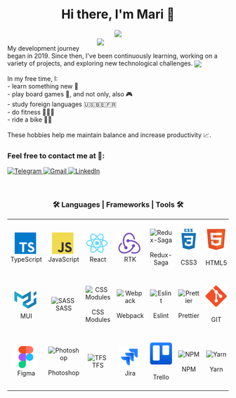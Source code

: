 <h1 align="center">
  Hi there, I'm Mari 👋
</h1>

<div align="center">
  <img href="https://git.io/typing-svg" src="https://readme-typing-svg.herokuapp.com?color=%2336BCF7&lines=FRONTEND+DEVELOPER+(TS|REACT|RTK)" >
</div>

<img src="https://i.giphy.com/media/v1.Y2lkPTc5MGI3NjExcnUxanZkemt1ODhkd2FqejdrbjZieHRvNDJlYXJtMDlrdDNucWNhZSZlcD12MV9pbnRlcm5hbF9naWZfYnlfaWQmY3Q9cw/eg4q8ka6zQuQ2qgKwe/giphy.gif" align="right" width="300"/>

<p align="left">
      My development journey began in 2019. Since then, I've been continuously learning, working on a variety of projects, and exploring new technological challenges. <img src="https://media.giphy.com/media/WUlplcMpOCEmTGBtBW/giphy.gif" align="center" width="30"></br>
      </br>
      In my free time, I:</br>
      - learn something new 🧠</br>
      - play board games 🎲, and not only, also 🎮</br>
      - study foreign languages 🇺🇸🇧🇪🇫🇷</br>
      - do fitness 🧘🏼‍♀️</br>
      - ride a bike 🚴🏼</br>
      </br>
      These hobbies help me maintain balance and increase productivity 📈.
</p>

### Feel free to contact me at 💬:

<div>
      <a href="https://t.me/lmarimurl">
        <img src="https://www.svgrepo.com/show/299513/telegram.svg" width="40" alt="Telegram"/>
      </a>
      <a href="marynovoselova21@gmail.com">
        <img src="https://www.svgrepo.com/show/349378/gmail.svg" width="40" alt="Gmail"/>
      </a>
      <a href="https://www.linkedin.com/in/sutulova-mariia/">
        <img src="https://www.svgrepo.com/show/299484/linkedin.svg" width="40" alt="LinkedIn"/>
      </a>
</div>
</br>
</br>
<h3 align="center">
  🛠 Languages | Frameworks | Tools 🛠
</h3>

<table align="center">
  <tr height="130">
    <td align="center" width="100"><img src="https://github.com/devicons/devicon/blob/master/icons/typescript/typescript-original.svg" title="TypeScript" alt="TypeScript" width="50"/>&nbsp;</br>
    TypeScript
    </td>
    <td align="center" width="100">
    <img src="https://github.com/devicons/devicon/blob/master/icons/javascript/javascript-original.svg" title="JavaScript" alt="JavaScript" width="50"/>&nbsp;</br>
      JavaScript
    </td>
    <td align="center" width="100">
    <img src="https://raw.githubusercontent.com/devicons/devicon/master/icons/react/react-original.svg" title="React" alt="React" width="50"/>&nbsp;</br>
      React
    </td>
    <td align="center" width="100">
    <img src="https://github.com/devicons/devicon/blob/master/icons/redux/redux-original.svg" title="Redux" alt="Redux " width="50"/>&nbsp;</br>
      RTK
    </td>
    <td align="center" width="100">
    <img src="https://www.svgrepo.com/show/354277/redux-saga.svg" title="Redux-Saga" alt="Redux-Saga " width="50"/>&nbsp;</br>
      Redux-Saga
    </td>
    <td align="center" width="100">
    <img src="https://github.com/devicons/devicon/blob/master/icons/css3/css3-plain-wordmark.svg"  title="CSS3" alt="CSS" width="50"/>&nbsp;</br>
      CSS3
    </td>
    <td align="center" width="100">
    <img src="https://github.com/devicons/devicon/blob/master/icons/html5/html5-original.svg" title="HTML5" alt="HTML" width="50"/>&nbsp;</br>
      HTML5
    </td>
    <td align="center" width="100">
    <img src="https://github.com/devicons/devicon/blob/master/icons/jest/jest-plain.svg" title="Jest" alt="Jest" width="50"/>&nbsp;</br>
      Jest
    </td>
    <td align="center" width="100">
    <img src="https://testing-library.com/img/octopus-128x128.png" title="Testing Library" alt="Testing Library" width="50"/>&nbsp;</br>
      Testing Library
    </td>
  </tr>
  <tr height="130">
    <td align="center" width="100">
    <img src="https://github.com/devicons/devicon/blob/master/icons/materialui/materialui-original.svg" title="Material UI" alt="Material UI" width="50"/>&nbsp;</br>
      MUI
    </td>
    <td align="center" width="100">
    <img src="https://camo.githubusercontent.com/e41ce10504c2e55c314230f99e140a8bbe8bba6d054188ae5919c2dac8dbf01b/68747470733a2f2f6272616e646570732e636f6d2f69636f6e2d646f776e6c6f61642f532f536173732d69636f6e2d766563746f722d30342e737667" title="SASS" alt="SASS" width="50"/>&nbsp;</br>
      SASS
    </td>
    <td align="center" width="100">
    <img src="https://www.pngfind.com/pngs/m/683-6835747_css-modules-logo-hd-png-download.png" title="CSS Modules" alt="CSS Modules" width="50"/>&nbsp;</br>
      CSS Modules
    </td>
    <td align="center" width="100">
      <img src="https://v4.webpack.js.org/d19378a95ebe6b15d5ddea281138dcf4.svg" title="Webpack" alt="Webpack" width="50"/>&nbsp;</br>
      Webpack
    </td>
      <td align="center" width="100">
    <img src="https://camo.githubusercontent.com/027272d1c5f7619685d747ab7eb2c5b35113d3eb1ab0df5f2fb75aa17f2aea66/68747470733a2f2f6272616e646570732e636f6d2f69636f6e2d646f776e6c6f61642f452f45736c696e742d69636f6e2d766563746f722d30322e737667" title="Eslint" alt="Eslint" width="50"/>&nbsp;</br>
      Eslint
    </td>
      <td align="center" width="100">
    <img src="https://camo.githubusercontent.com/6c8d72f388e2d6b04f54e4728fc0ec659585f16fa9cdedbbd651ea4a621d0378/68747470733a2f2f6272616e646570732e636f6d2f69636f6e2d646f776e6c6f61642f502f50726574746965722d69636f6e2d766563746f722d30322e737667" title="Prettier" alt="Prettier" width="50"/>&nbsp;</br>
      Prettier
    </td>
    <td align="center" width="100">
    <img src="https://github.com/devicons/devicon/blob/master/icons/git/git-original.svg" title="GIT" alt="GIT" width="50"/>&nbsp;</br>
      GIT
    </td>
    <td align="center" width="100">
    <img src="https://github.com/devicons/devicon/blob/master/icons/github/github-original.svg" title="Github" alt="Github" width="50"/>&nbsp;</br>
      Github
    </td>
    <td align="center" width="100">
    <img src="https://github.com/devicons/devicon/blob/master/icons/gitlab/gitlab-original.svg" title="Gitlab" alt="Gitlab" width="50"/>&nbsp;</br>
      Gitlab
    </td>
  </tr>
  <tr height="130">
    <td align="center" width="100">
    <img src="https://github.com/devicons/devicon/blob/master/icons/figma/figma-original.svg" title="Figma" alt="Figma" width="50"/>&nbsp;</br>
      Figma
    </td>
    <td align="center" width="100">
    <img src="https://upload.wikimedia.org/wikipedia/commons/thumb/a/af/Adobe_Photoshop_CC_icon.svg/1051px-Adobe_Photoshop_CC_icon.svg.png" title="Photoshop" alt="Photoshop" width="50"/>&nbsp;</br>
      Photoshop
    </td>
    <td align="center" width="100">
    <img src="https://encrypted-tbn0.gstatic.com/images?q=tbn:ANd9GcSUtoWjK7j68qhz0ipcpCTn0G8SG4lHBBVVyw&s" title="TFS" alt="TFS" width="50"/>&nbsp;</br>
      TFS
    </td>
    <td align="center" width="100">
    <img src="https://github.com/devicons/devicon/blob/master/icons/jira/jira-original.svg" title="Jira" alt="Jira" width="50"/>&nbsp;</br>
      Jira
    </td>
    <td align="center" width="100">
    <img src="https://github.com/devicons/devicon/blob/master/icons/trello/trello-original.svg" title="Trello" alt="Trello" width="50"/>&nbsp;</br>
      Trello
    </td>
      <td align="center" width="100">
    <img src="https://camo.githubusercontent.com/b24b1e3ca056dfeba88c675fe30e1f5b3ed60313842016220ea6e7c91ba00f52/68747470733a2f2f6272616e646570732e636f6d2f69636f6e2d646f776e6c6f61642f4e2f4e706d2d69636f6e2d766563746f722d30352e737667" title="NPM" alt="NPM" width="50"/>&nbsp;</br>
      NPM
    </td>
      <td align="center" width="100">
    <img src="https://seeklogo.com/images/Y/yarn-logo-F5E7A65FA2-seeklogo.com.png" title="Yarn" alt="Yarn" width="50"/>&nbsp;</br>
      Yarn
    </td>
    <td align="center" width="100">
    <img src="https://raw.githubusercontent.com/plouc/nivo/master/nivo.png" title="Nivo" alt="Nivo" width="50"/>&nbsp;
    </td>
    <td align="center" width="100">
    <img src="https://cdn.worldvectorlogo.com/logos/axios.svg" title="Axios" alt="Axios" width="50"/>&nbsp;
    </td>
  </tr>
</table>
